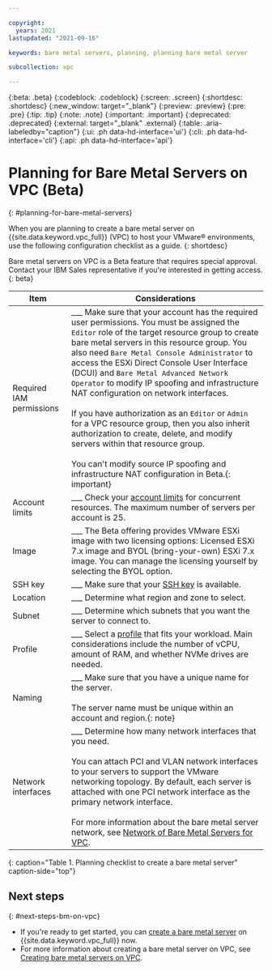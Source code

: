 ```yaml
---

copyright:
  years: 2021
lastupdated: "2021-09-16"

keywords: bare metal servers, planning, planning bare metal server

subcollection: vpc

---
```


{:beta: .beta}
{:codeblock: .codeblock}
{:screen: .screen}
{:shortdesc: .shortdesc}
{:new_window: target="_blank"}
{:preview: .preview}
{:pre: .pre}
{:tip: .tip}
{:note: .note}
{:important: .important}
{:deprecated: .deprecated}
{:external: target="_blank" .external}
{:table: .aria-labeledby="caption"}
{:ui: .ph data-hd-interface='ui'}
{:cli: .ph data-hd-interface='cli'}
{:api: .ph data-hd-interface='api'}

# Planning for Bare Metal Servers on VPC (Beta)
{: #planning-for-bare-metal-servers}

When you are planning to create a bare metal server on {{site.data.keyword.vpc_full}} (VPC) to host your VMware&reg; environments, use the following configuration checklist as a guide.
{: shortdesc}

Bare metal servers on VPC is a Beta feature that requires special approval. Contact your IBM Sales representative if you're interested in getting access.
{: beta}

| Item | Considerations |
|----------|---------|
| Required IAM permissions | ___ Make sure that your account has the required user permissions. You must be assigned the `Editor` role of the target resource group to create bare metal servers in this resource group. You also need `Bare Metal Console Administrator` to access the ESXi Direct Console User Interface (DCUI) and `Bare Metal Advanced Network Operator` to modify IP spoofing and infrastructure NAT configuration on network interfaces. <br><br> If you have authorization as an `Editor` or `Admin` for a VPC resource group, then you also inherit authorization to create, delete, and modify servers within that resource group. <br><br> You can't modify source IP spoofing and infrastructure NAT configuration in Beta.{: important}|
| Account limits | ___ Check your [account limits](/docs/vpc?topic=vpc-quotas#service-limits) for concurrent resources. The maximum number of servers per account is 25. |
| Image | ___ The Beta offering provides VMware ESXi image with two licensing options: Licensed ESXi 7.x image and BYOL (bring-your-own) ESXi 7.x image. You can manage the licensing yourself by selecting the BYOL option. |
| SSH key | ___ Make sure that your [SSH key](/docs/vpc?topic=vpc-ssh-keys#ssh-keys) is available. |
| Location | ___ Determine what region and zone to select. |
| Subnet | ___ Determine which subnets that you want the server to connect to. |
| Profile | ___ Select a [profile](/docs/vpc?topic=vpc-bare-metal-servers-profile) that fits your workload. Main considerations include the number of vCPU, amount of RAM, and whether NVMe drives are needed.
| Naming | ___ Make sure that you have a unique name for the server. <br><br>The server name must be unique within an account and region.{: note} |
| Network interfaces | ___ Determine how many network interfaces that you need.<br><br>You can attach PCI and VLAN network interfaces to your servers to support the VMware networking topology. By default, each server is attached with one PCI network interface as the primary network interface. <br><br> For more information about the bare metal server network, see [Network of Bare Metal Servers for VPC](/docs/vpc?topic=vpc-bare-metal-servers-network). |
{: caption="Table 1. Planning checklist to create a bare metal server" caption-side="top"}

## Next steps
{: #next-steps-bm-on-vpc}

* If you're ready to get started, you can [create a bare metal server](/vpc-ext/provision/bm) on {{site.data.keyword.vpc_full}} now.
* For more information about creating a bare metal server on VPC, see [Creating bare metal servers on VPC](/docs/vpc?topic=vpc-creating-bare-metal-servers).

<!-- and which [security group](/docs/vpc?topic=vpc-using-security-groups) to attach to each interface.-->

